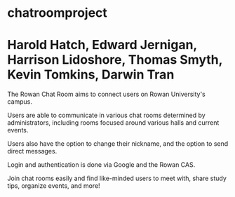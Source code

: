 # chatroomproject
# Harold Hatch, Edward Jernigan, Harrison Lidoshore, Thomas Smyth, Kevin Tomkins, Darwin Tran

The Rowan Chat Room aims to connect users on Rowan University's campus.

Users are able to communicate in various chat rooms determined by administrators, including rooms focused around 
various halls and current events.

Users also have the option to change their nickname, and the option to send direct messages.

Login and authentication is done via Google and the Rowan CAS.

Join chat rooms easily and find like-minded users to meet with, share study tips, organize events, and more!
